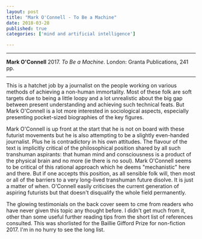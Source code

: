 ```yaml
---
layout: post
title: "Mark O'Connell - To Be a Machine"
date: 2018-03-28
published: true
categories: ['mind and artificial intelligence']

---
```



***
<b>Mark O'Connell</b> 2017. _To Be a Machine_. London: Granta Publications, 241 pp.

***

<img align="right" src="http://www.biblioimages.com/granta/getimage.aspx?cat=default&class=books&isbn=9781783781966&quality=100&type=jpg&width=230&height=0&size=custom&resize=1" alt="">  This is a hatchet job by a journalist on the people working on various methods of achieving a non-human immortality.  Most of these folk are soft targets due to being a little loopy and a lot unrealistic about the big gap between present understanding and achieving such technical feats.  But Mark O'Connell is a lot more interested in sociological aspects, especially presenting pocket-sized biographies of the key figures.

Mark O'Connell is up front at the start that he is not on board with these futurist movements but he is also attempting to be a slightly even-handed journalist.  Plus he is contradictory in his own attitudes.  The flavour of the text is implicitly critical of the philosophical position shared by all such transhuman aspirants: that human mind and consciousness is a product of the physical brain and no more (ie there is no soul).  Mark O'Connell seems to be critical of this rational approach which he deems "mechanistic" here and there. But if one accepts this position, as all sensible folk will, then most or all of the barriers to a very long-lived transhuman future disolve.  It is just a matter of when.  O'Connell easily criticises the  current generation of aspiring futurists but that doesn't disqualify the whole field permanently. 

The glowing testimonials on the back cover seem to cme from readers who have never given this topic any thought before.  I didn't get much from it, other than some useful further reading tips from the short list of references consulted.  This was shorlisted for the Baillie Gifford Prize for non-fiction 2017.  I'm in no hurry to see the long list.
